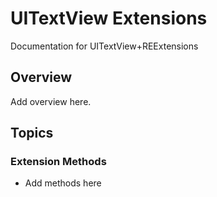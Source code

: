 # UITextView Extensions

Documentation for UITextView+REExtensions

## Overview

Add overview here.

## Topics

### Extension Methods

- Add methods here